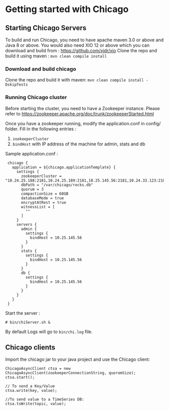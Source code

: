 Getting started with Chicago
============================


## Starting Chicago Servers ##

To build and run Chicago, you need to have apache maven 3.0 or above and Java 8 or above.
You would also need XIO 12 or above which you can download and build from : https://github.com/xjdr/xio
Clone the repo and build it using maven :
```mvn clean compile install```

### Download and build chicago ###

Clone the repo and build it with maven:
  ```mvn clean compile install -DskipTests```


### Running Chicago cluster ###

Before starting the cluster, you need to have a Zookeeper instance.
Please refer to https://zookeeper.apache.org/doc/trunk/zookeeperStarted.html

Once you have a zookeeper running, modify the application.conf in config/ folder.
Fill in the following entries :
  1. `zookeeperCluster`
  2. `bindHost` with IP address of the machine for  admin, stats and db
   
Sample application.conf :

     chicago {
       application = ${chicago.applicationTemplate} {
         settings {
           zookeeperCluster = "10.24.25.188:2181,10.24.25.189:2181,10.25.145.56:2181,10.24.33.123:2181"
           dbPath = "/var/chicago/rocks.db"
           quorum = 3
           compactionSize = 60GB
           databaseMode = true
           encryptAtRest = true
           witnessList = [
             ""
           ]
         }
         servers {
           admin {
             settings {
               bindHost = 10.25.145.56
             }
           }
           stats {
             settings {
               bindHost = 10.25.145.56
             }
           }
           db {
             settings {
               bindHost = 10.25.145.56
             }
           }
         }
       }
     }
   
Start the server :

``` # bin/chiServer.sh & ```

By default Logs will go to `bin/chi.log` file.


## Chicago clients ##

Import the chicago jar to your java project and use the Chicago client:


    ChicagoAsyncClient ctsa = new ChicagoAsyncClient(zookeeperConnectionString, quoromSize);
    ctsa.start();
    
    // To send a Key/Value 
    ctsa.write(key, value);
    
    //To send value to a TimeSeries DB:
    ctsa.tsWrite(topic, value);
